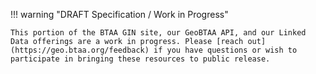 !!! warning "DRAFT Specification / Work in Progress"

    This portion of the BTAA GIN site, our GeoBTAA API, and our Linked Data offerings are a work in progress. Please [reach out](https://geo.btaa.org/feedback) if you have questions or wish to participate in bringing these resources to public release.